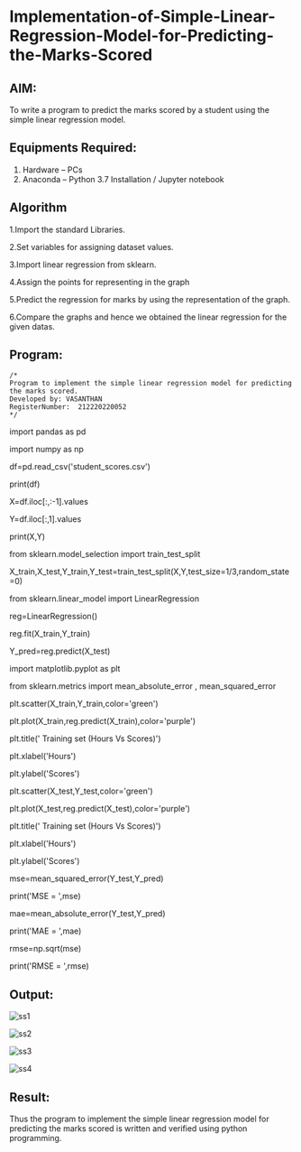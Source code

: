 # Implementation-of-Simple-Linear-Regression-Model-for-Predicting-the-Marks-Scored

## AIM:
To write a program to predict the marks scored by a student using the simple linear regression model.

## Equipments Required:
1. Hardware – PCs
2. Anaconda – Python 3.7 Installation / Jupyter notebook

## Algorithm
1.Import the standard Libraries.

2.Set variables for assigning dataset values.

3.Import linear regression from sklearn.

4.Assign the points for representing in the graph

5.Predict the regression for marks by using the representation of the graph.

6.Compare the graphs and hence we obtained the linear regression for the given datas.

## Program:
```
/*
Program to implement the simple linear regression model for predicting the marks scored.
Developed by: VASANTHAN 
RegisterNumber:  212220220052
*/
```
import pandas as pd

import numpy as np

df=pd.read_csv('student_scores.csv')

print(df)

X=df.iloc[:,:-1].values

Y=df.iloc[:,1].values

print(X,Y)

from sklearn.model_selection import train_test_split

X_train,X_test,Y_train,Y_test=train_test_split(X,Y,test_size=1/3,random_state=0)

from sklearn.linear_model import LinearRegression

reg=LinearRegression()

reg.fit(X_train,Y_train)

Y_pred=reg.predict(X_test)

import matplotlib.pyplot as plt

from sklearn.metrics import mean_absolute_error , mean_squared_error

plt.scatter(X_train,Y_train,color='green')

plt.plot(X_train,reg.predict(X_train),color='purple')

plt.title(' Training set (Hours Vs Scores)')

plt.xlabel('Hours')

plt.ylabel('Scores')

plt.scatter(X_test,Y_test,color='green')

plt.plot(X_test,reg.predict(X_test),color='purple')

plt.title(' Training set (Hours Vs Scores)')

plt.xlabel('Hours')

plt.ylabel('Scores')

mse=mean_squared_error(Y_test,Y_pred)

print('MSE = ',mse)

mae=mean_absolute_error(Y_test,Y_pred)

print('MAE = ',mae)

rmse=np.sqrt(mse)

print('RMSE = ',rmse)

## Output:
![ss1](https://user-images.githubusercontent.com/115924983/196040012-31b1301c-b0f7-410b-8590-c2931dfc16ec.png)

![ss2](https://user-images.githubusercontent.com/115924983/196040025-efd7c896-2cf7-4e1c-9286-a8d8723b4f93.png)

![ss3](https://user-images.githubusercontent.com/115924983/196040039-0de0d835-d5ef-4dba-bc67-e26a277a3cf8.png)

![ss4](https://user-images.githubusercontent.com/115924983/196040052-3388d3ce-1c88-401c-8a40-84b90b1c1a50.png)



## Result:
Thus the program to implement the simple linear regression model for predicting the marks scored is written and verified using python programming.
